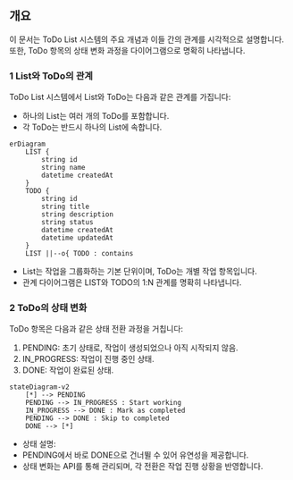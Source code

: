 ## 개요

이 문서는 ToDo List 시스템의 주요 개념과 이들 간의 관계를 시각적으로 설명합니다. 또한, ToDo 항목의 상태 변화 과정을 다이어그램으로 명확히 나타냅니다.

### 1 List와 ToDo의 관계

ToDo List 시스템에서 List와 ToDo는 다음과 같은 관계를 가집니다:

- 하나의 List는 여러 개의 ToDo를 포함합니다.
- 각 ToDo는 반드시 하나의 List에 속합니다.

```mermaid
erDiagram
    LIST {
        string id
        string name
        datetime createdAt
    }
    TODO {
        string id
        string title
        string description
        string status
        datetime createdAt
        datetime updatedAt
    }
    LIST ||--o{ TODO : contains
```

- List는 작업을 그룹화하는 기본 단위이며, ToDo는 개별 작업 항목입니다.
- 관계 다이어그램은 LIST와 TODO의 1:N 관계를 명확히 나타냅니다.

### 2 ToDo의 상태 변화

ToDo 항목은 다음과 같은 상태 전환 과정을 거칩니다:

1. PENDING: 초기 상태로, 작업이 생성되었으나 아직 시작되지 않음.
2. IN_PROGRESS: 작업이 진행 중인 상태.
3. DONE: 작업이 완료된 상태.

```mermaid
stateDiagram-v2
    [*] --> PENDING
    PENDING --> IN_PROGRESS : Start working
    IN_PROGRESS --> DONE : Mark as completed
    PENDING --> DONE : Skip to completed
    DONE --> [*]
```

- 상태 설명:
- PENDING에서 바로 DONE으로 건너뛸 수 있어 유연성을 제공합니다.
- 상태 변화는 API를 통해 관리되며, 각 전환은 작업 진행 상황을 반영합니다.
